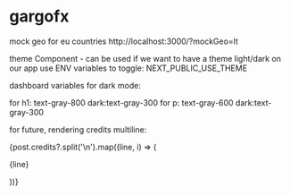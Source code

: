 # gargofx

mock geo for eu countries
http://localhost:3000/?mockGeo=lt


theme Component - can be used if we want to have a theme light/dark on our app
use ENV variables to toggle: NEXT_PUBLIC_USE_THEME


dashboard variables for dark mode:

  for h1: text-gray-800 dark:text-gray-300
  for p: text-gray-600 dark:text-gray-300

for future, rendering credits multiline:

{post.credits?.split('\n').map((line, i) => (
  <p key={i}>{line}</p>
))}